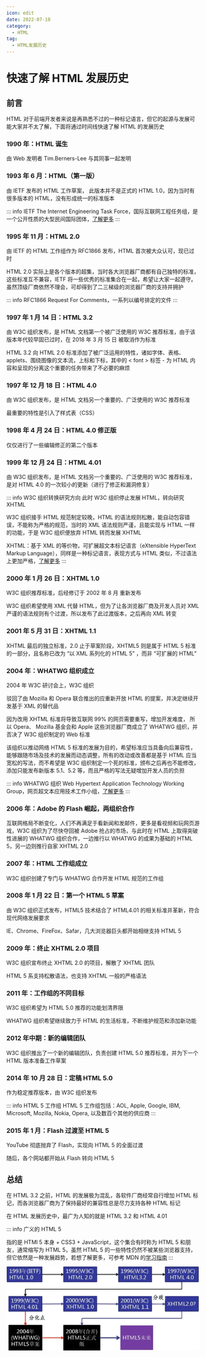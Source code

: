 ```yaml
---
icon: edit
date: 2022-07-10
category:
  - HTML
tag:
  - HTML发展历史
---
```


# 快速了解 HTML 发展历史

## 前言

HTML 对于前端开发者来说是再熟悉不过的一种标记语言，但它的起源与发展可能大家并不太了解，下面将通过时间线快速了解 HTML 的发展历史

<!-- more -->

### 1990 年：HTML 诞生

由 Web 发明者 Tim.Berners-Lee 与其同事一起发明

### 1993 年 6 月：HTML（第一版）

由 IETF 发布的 HTML 工作草案，
此版本并不是正式的 HTML 1.0，因为当时有很多版本的 HTML，没有形成统一的标准版本

::: info IETF
The Internet Engineering Task Force，国际互联网工程任务组，是一个公开性质的大型民间国际团体，[了解更多](https://baike.baidu.com/item/%E4%BA%92%E8%81%94%E7%BD%91%E5%B7%A5%E7%A8%8B%E4%BB%BB%E5%8A%A1%E7%BB%84/707674?fromtitle=IETF&fromid=2800318&fr=aladdin#7)
:::

### 1995 年 11 月：HTML 2.0

由 IETF 的 HTML 工作组作为 RFC1866 发布，HTML 首次被大众认可，现已过时

HTML 2.0 实际上是各个版本的超集，当时各大浏览器厂商都有自己独特的标准，这些标准互不兼容，IETF 将一些优秀的标准集合在一起，希望让大家一起遵守。虽然顶级厂商依然不理会，可却得到了二三梯级的浏览器厂商的支持并拥护

::: info RFC1866
Request For Comments，一系列以编号排定的文件
:::

### 1997 年 1 月 14 日：HTML 3.2

由 W3C 组织发布，是 HTML 文档第一个被广泛使用的 W3C 推荐标准，由于该版本年代较早固已过时，在 2018 年 3 月 15 日 被取消作为标准

HTML 3.2 向 HTML 2.0 标准添加了被广泛运用的特性，诸如字体、表格、applets、围绕图像的文本流，上标和下标，其中的 < font > 标签 - 为 HTML 内容和呈现的分离这个重要的任务带来了不必要的麻烦

### 1997 年 12 月 18 日：HTML 4.0

由 W3C 组织发布，是 HTML 文档另一个重要的、广泛使用的 W3C 推荐标准

最重要的特性是引入了样式表（CSS）

### 1998 年 4 月 24 日：HTML 4.0 修正版

仅仅进行了一些编辑修正的第二个版本

### 1999 年 12 月 24 日：HTML 4.01

由 W3C 组织发布，是 HTML 文档另一个重要的、广泛使用的 W3C 推荐标准，是对 HTML 4.0 的一次较小的更新（进行了修正和漏洞修复）

::: info W3C 组织转换研究方向
此时 W3C 组织停止发展 HTML，转向研究 XHTML

W3C 组织接手 HTML 规范制定较晚，HTML 的语法规则松散，能自动包容错误，不能称为严格的规范，当时的 XML 语法规则严谨，且能实现与 HTML 一样的功能，于是 W3C 组织便放弃 HTML 转而发展 XHTML

XHTML：基于 XML 的等价物，可扩展超文本标记语言（eXtensible HyperText Markup Language），同样是一种标记语言，表现方式与 HTML 类似，不过语法上更加严格，[了解更多](https://baike.baidu.com/item/XHTML/316621?fr=aladdin)
:::

### 2000 年 1 月 26 日：XHTML 1.0

W3C 组织推荐标准，后经修订于 2002 年 8 月 重新发布

W3C 组织希望使用 XML 代替 HTML，但为了让各浏览器厂商及开发人员对 XML 严谨的语法规则有个过渡，所以发布了此过渡版本，之后再向 XML 转变

### 2001 年 5 月 31 日：XHTML 1.1

XHTML 最后的独立标准，2.0 止于草案阶段，XHTML5 则是属于 HTML 5 标准的一部分，且名称已改为 “以 XML 系列化的 HTML 5” ，而非 “可扩展的 HTML”

### 2004 年：WHATWG 组织成立

2004 年 W3C 研讨会上，W3C 组织

驳回了由 Mozilla 和 Opera 联合推出的应重新开放 HTML 的提案，并决定继续开发基于 XML 的替代品

因为改用 XHTML 标准将导致互联网 99% 的网页需要重写，增加开发难度，
所以 Opera、 Mozilla 基金会和 Apple 这些浏览器厂商成立了 WHATWG 组织，并否决了 W3C 组织制定的 Web 标准

该组织以推动网络 HTML 5 标准的发展为目的，希望标准应当具备向后兼容性，能够跟随市场及技术的发展而动态调整，所有的改动或改善都是基于 HTML 应当宽松的写法，而不希望是 W3C 组织制定一个死的标准，颁布之后再也不能修改，添加只能发布新版本 5.1、5.2 等，而且严格的写法无疑增加开发人员的负担

::: info WHATWG 组织
Web Hypertext Application Technology Working Group，网页超文本应用技术工作小组，[了解更多](https://baike.baidu.com/item/WHATWG/5803339?fr=aladdin)
:::

### 2006 年：Adobe 的 Flash 崛起，两组织合作

互联网格局不断变化，人们不再满足于看新闻和发邮件，更多是看视频和玩网页游戏，W3C 组织为了尽快夺回被 Adobe 抢占的市场，与此时在 HTML 上取得突破性进展的 WHATWG 组织合作，一边推行以 WHATWG 的成果为基础的 HTML 5，另一边则推行自家 XHTML 2.0

### 2007 年：HTML 工作组成立

W3C 组织创建了专门与 WHATWG 合作开发 HTML 规范的工作组

### 2008 年 1 月 22 日：第一个 HTML 5 草案

由 W3C 组织正式发布，HTML5 技术结合了 HTML4.01 的相关标准并革新，符合现代网络发展要求

IE、Chrome、FireFox、Safar，几大浏览器巨头都开始相继支持 HTML 5

### 2009 年：终止 XHTML 2.0 项目

W3C 组织宣布终止 XHTML 2.0 的项目，解散了 XHTML 团队

HTML 5 系支持松散语法，也支持 XHTML 一般的严格语法

### 2011 年：工作组的不同目标

W3C 组织希望为 HTML 5.0 推荐的功能划清界限

WHATWG 组织希望继续致力于 HTML 的生活标准，不断维护规范和添加新功能

### 2012 年中期：新的编辑团队

W3C 组织推出了一个新的编辑团队，负责创建 HTML 5.0 推荐标准，并为下一个 HTML 版本准备工作草案

### 2014 年 10 月 28 日：定稿 HTML 5.0

作为稳定推荐版本，由 W3C 组织发布

::: info HTML 5 工作组
HTML 5 工作组包括：AOL, Apple, Google, IBM, Microsoft, Mozilla, Nokia, Opera, 以及数百个其他的供应商
:::

### 2015 年 1 月：Flash 过渡至 HTML 5

YouTube 彻底抛弃了 Flash，实现向 HTML 5 的全面过渡

随后，各个网站都开始从 Flash 转向 HTML 5

## 总结

在 HTML 3.2 之前，HTML 的发展极为混乱，各软件厂商经常自行增加 HTML 标记，而各浏览器厂商为了保持最好的兼容性总是尽力支持各种 HTML 标记

在 HTML 发展历史中，最广为人知的就是 HTML 3.2 和 HTML 4.01

::: info 广义的 HTML 5

指的是 HTMl 5 本身 + CSS3 + JavaScript，这个集合有时称为 HTML 5 和朋友，通常缩写为 HTML 5，虽然 HTML 5 的一些特性仍然不被某些浏览器支持，但它依然是一种发展趋势，若想了解更多，可参考 MDN 的[学习指南](https://developer.mozilla.org/zh-CN/docs/Learn/HTML)
:::

![HTML 发展历史](/articles/HTML历史.png)
